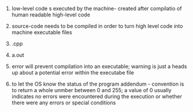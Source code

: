 1) low-level code s executed by the machine- created after compilatio of human readable high-level code

2) source-code needs to be compiled in order to turn high level code into machine executable files

3) .cpp

4) a.out

5) error will prevent compilation into an executable; warning is just a heads up about a potential error within the executabe file

6) to let the OS know the status of the program
	addendum - convention is to return a whole unmber between 0 and 255; a value of 0 usually indicates no errors were encountered during the execution or whether there were any errors or special conditions
